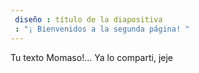 ```yaml
---
 diseño : título de la diapositiva
 : "¡ Bienvenidos a la segunda página! "
---
```

Tu texto 
Momaso!... Ya lo comparti, jeje